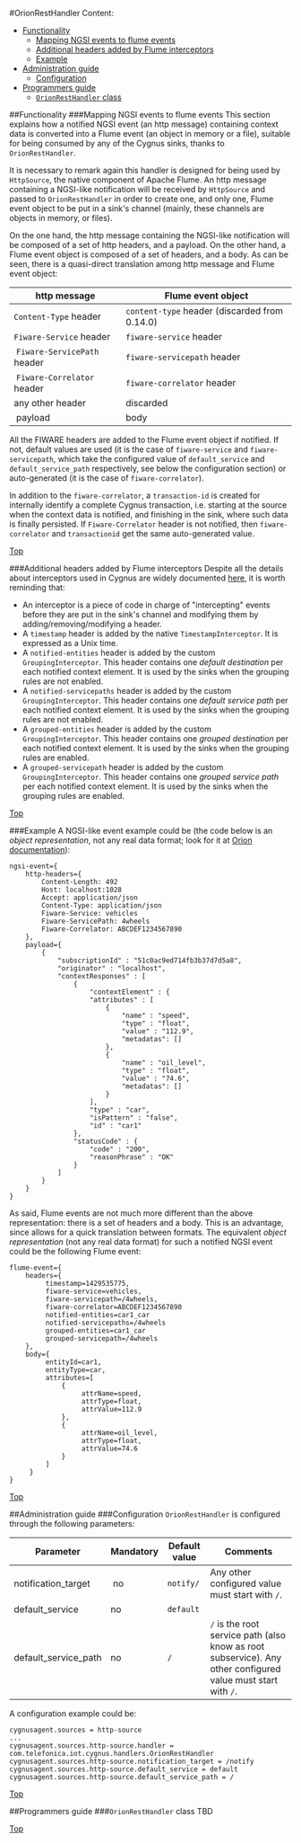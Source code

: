 #<a name="top"></a>OrionRestHandler
Content:

* [Functionality](#section1)
    * [Mapping NGSI events to flume events](#section1.1)
    * [Additional headers added by Flume interceptors](#section1.2)
    * [Example](#section1.3)
* [Administration guide](#section2)
    * [Configuration](#section2.1)
* [Programmers guide](#section3)
    * [`OrionRestHandler` class](#section3.1)

##<a name="section1"></a>Functionality
###<a name="section1.1"></a>Mapping NGSI events to flume events
This section explains how a notified NGSI event (an http message) containing context data is converted into a Flume event (an object in memory or a file), suitable for being consumed by any of the Cygnus sinks, thanks to `OrionRestHandler`.

It is necessary to remark again this handler is designed for being used by `HttpSource`, the native component of Apache Flume. An http message containing a NGSI-like notification will be received by `HttpSource` and passed to `OrionRestHandler` in order to create one, and only one, Flume event object to be put in a sink's channel (mainly, these channels are objects in memory, or files).

On the one hand, the http message containing the NGSI-like notification will be composed of a set of http headers, and a payload. On the other hand, a Flume event object is composed of a set of headers, and a body. As can be seen, there is a quasi-direct translation among http message and Flume event object:

| http message | Flume event object |
|---|---|
| `Content-Type` header | `content-type` header (discarded from 0.14.0) |
| `Fiware-Service` header | `fiware-service` header |
| `Fiware-ServicePath` header | `fiware-servicepath` header |
| `Fiware-Correlator` header | `fiware-correlator` header |
| any other header | discarded |
| payload | body |

All the FIWARE headers are added to the Flume event object if notified. If not, default values are used (it is the case of `fiware-service` and `fiware-servicepath`, which take the configured value of `default_service` and `default_service_path` respectively, see below the configuration section) or auto-generated (it is the case of `fiware-correlator`).

In addition to the `fiware-correlator`, a `transaction-id` is created for internally identify a complete Cygnus transaction, i.e. starting at the source when the context data is notified, and finishing in the sink, where such data is finally persisted. If `Fiware-Correlator` header is not notified, then `fiware-correlator` and `transactionid` get the same auto-generated value.

[Top](#top)

###<a name="section1.2"></a>Additional headers added by Flume interceptors
Despite all the details about interceptors used in Cygnus are widely documented [here](./grouping_interceptor.md), it is worth reminding that:

* An interceptor is a piece of code in charge of "intercepting" events before they are put in the sink's channel and modifying them by adding/removing/modifying a header.
* A `timestamp` header is added by the native `TimestampInterceptor`. It is expressed as a Unix time.
* A `notified-entities` header is added by the custom `GroupingInterceptor`. This header contains one <i>default destination</i> per each notified context element. It is used by the sinks when the grouping rules are not enabled.
* A `notified-servicepaths` header is added by the custom `GroupingInterceptor`. This header contains one <i>default service path</i> per each notified context element. It is used by the sinks when the grouping rules are not enabled.
* A `grouped-entities` header is added by the custom `GroupingInterceptor`. This header contains one <i>grouped destination</i> per each notified context element. It is used by the sinks when the grouping rules are enabled.
* A `grouped-servicepath` header is added by the custom `GroupingInterceptor`. This header contains one <i>grouped service path</i> per each notified context element. It is used by the sinks when the grouping rules are enabled.


[Top](#top)

###<a name="section1.3"></a>Example
A NGSI-like event example could be (the code below is an <i>object representation</i>, not any real data format; look for it at [Orion documentation](https://forge.fiware.org/plugins/mediawiki/wiki/fiware/index.php/Publish/Subscribe_Broker_-_Orion_Context_Broker_-_User_and_Programmers_Guide#ONCHANGE)):

    ngsi-event={
        http-headers={
            Content-Length: 492
            Host: localhost:1028
            Accept: application/json
            Content-Type: application/json
            Fiware-Service: vehicles
            Fiware-ServicePath: 4wheels
            Fiware-Correlator: ABCDEF1234567890
        },
        payload={
            {
                "subscriptionId" : "51c0ac9ed714fb3b37d7d5a8",
                "originator" : "localhost",
                "contextResponses" : [
                    {
                        "contextElement" : {
                        "attributes" : [
                            {
                                "name" : "speed",
                                "type" : "float",
                                "value" : "112.9",
                                "metadatas": []
                            },
                            {
                                "name" : "oil_level",
                                "type" : "float",
                                "value" : "74.6",
                                "metadatas": []
                            }
                        ],
                        "type" : "car",
                        "isPattern" : "false",
                        "id" : "car1"
                    },
                    "statusCode" : {
                        "code" : "200",
                        "reasonPhrase" : "OK"
                    }
                ]
            }
        }
    }

As said, Flume events are not much more different than the above representation: there is a set of headers and a body. This is an advantage, since allows for a quick translation between formats. The equivalent <i>object representation</i> (not any real data format) for such a notified NGSI event could be the following Flume event:

    flume-event={
        headers={
	         timestamp=1429535775,
	         fiware-service=vehicles,
	         fiware-servicepath=/4wheels,
	         fiware-correlator=ABCDEF1234567890
	         notified-entities=car1_car
	         notified-servicepaths=/4wheels
	         grouped-entities=car1_car
	         grouped-servicepath=/4wheels
        },
        body={
	         entityId=car1,
	         entityType=car,
	         attributes=[
	             {
	                  attrName=speed,
	                  attrType=float,
	                  attrValue=112.9
	             },
	             {
	                  attrName=oil_level,
	                  attrType=float,
	                  attrValue=74.6
	             }
	         ]
	     }
    }

[Top](#top)

##<a name="section2"></a>Administration guide
###<a name="section2.1"></a>Configuration
`OrionRestHandler` is configured through the following parameters:

| Parameter | Mandatory | Default value | Comments |
|---|---|---|---|
| notification\_target | no | `notify/` | Any other configured value must start with `/`. |
| default\_service | no | `default` || 
| default\_service\_path | no | `/` | `/` is the root service path (also know as root subservice). Any other configured value must start with `/`. |

A configuration example could be:

    cygnusagent.sources = http-source
    ...
    cygnusagent.sources.http-source.handler = com.telefonica.iot.cygnus.handlers.OrionRestHandler
    cygnusagent.sources.http-source.notification_target = /notify
    cygnusagent.sources.http-source.default_service = default
    cygnusagent.sources.http-source.default_service_path = /

[Top](#top)

##<a name="section3"></a>Programmers guide
###<a name="section3.1"></a>`OrionRestHandler` class
TBD

[Top](#top)